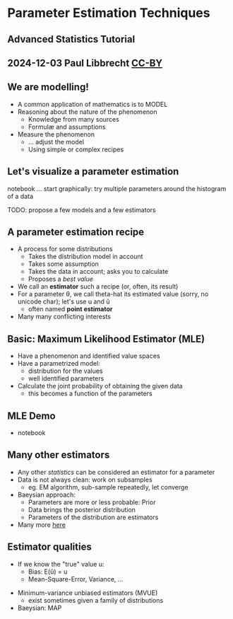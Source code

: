 # Parameter Estimation Techniques

## Advanced Statistics Tutorial
## 2024-12-03 Paul Libbrecht [CC-BY](https://creativecommons.org/licenses/by/4.0/)


## We are modelling!
* A common application of mathematics is to MODEL
* Reasoning about the nature of the phenomenon
	* Knowledge from many sources
	* Formulæ and assumptions
* Measure the phenomenon
	* ... adjust the model
	* Using simple or complex recipes

## Let's visualize a parameter estimation

notebook
... start graphically: try multiple parameters around the histogram of a data

TODO: propose a few models and a few estimators

## A parameter estimation recipe
* A process for some distributions
	* Takes the distribution model in account
	* Takes some assumption
	* Takes the data in account; asks you to calculate
	* Proposes a _best value_
* We call an **estimator** such a recipe (or, often, its result)
* For a parameter θ, we call theta-hat its estimated value (sorry, no unicode char); let's use u and û
	* often named **point estimator** 
* Many many conflicting interests

## Basic: Maximum Likelihood Estimator (MLE)
* Have a phenomenon and identified value spaces
* Have a parametrized model:
	* distribution for the values
	* well identified parameters
* Calculate the joint probability of obtaining the given data
	* this becomes a function of the parameters

## MLE Demo
* notebook

## Many other estimators
* Any other _statistics_ can be considered an estimator for a parameter
* Data is not always clean: work on subsamples
	* eg. EM algorithm, sub-sample repeatedly, let converge
* Baeysian approach:
	* Parameters are more or less probable: Prior
	* Data brings the posterior distribution
	* Parameters of the distribution are estimators
* Many more [here](https://en.wikipedia.org/wiki/Estimator#See_also)

## Estimator qualities
- If we know the "true" value u:
	- Bias: E(û) = u
	- Mean-Square-Error, Variance, ...
* Minimum-variance unbiased estimators (MVUE)
	* exist sometimes given a family of distributions
* Baeysian: MAP


